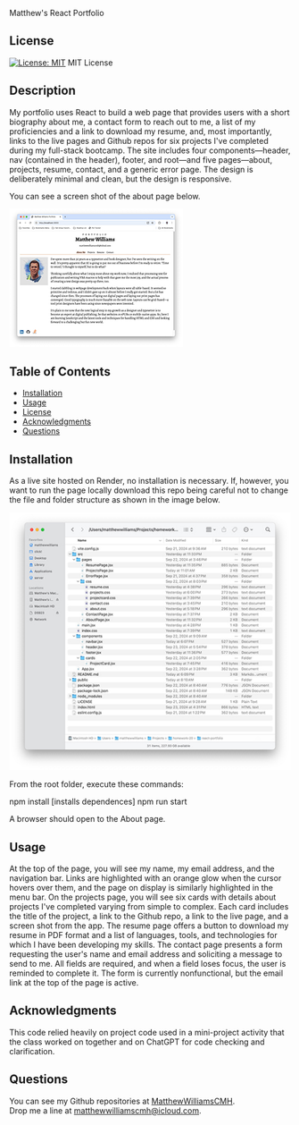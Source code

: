 Matthew's React Portfolio

## License
[![License: MIT](https://img.shields.io/badge/License-MIT-yellow.svg)](https://opensource.org/licenses/MIT)
MIT License

## Description 
My portfolio uses React to build a web page that provides users with a short biography about me, a contact form to reach out to me, a list of my proficiencies and a link to download my resume, and, most importantly, links to the live pages and Github repos for six projects I've completed during my full-stack bootcamp. The site includes four components—header, nav (contained in the header), footer, and root—and five pages—about, projects, resume, contact, and a generic error page. The design is deliberately minimal and clean, but the design is responsive.

You can see a screen shot of the about page below.

![image of the about page in the portfolio app](/public/matthewwilliamsportfolio.jpg)

## Table of Contents
- [Installation](#installation)
- [Usage](#usage)
- [License](#license)
- [Acknowledgments](#acknowledgments)
- [Questions](#questions)

## Installation
As a live site hosted on Render, no installation is necessary. If, however, you want to run the page locally download this repo being careful not to change the file and folder structure as shown in the image below.

![image of files and folders that comprise the portfolio app](/public/files-folders.jpg)

From the root folder, execute these commands:
  
  npm install [installs dependences]
  npm run start

A browser should open to the About page.

## Usage
At the top of the page, you will see my name, my email address, and the navigation bar. Links are highlighted with an orange glow when the cursor hovers over them, and the page on display is similarly highlighted in the menu bar. On the projects page, you will see six cards with details about projects I've completed varying from simple to complex. Each card includes the title of the project, a link to the Github repo, a link to the live page, and a screen shot from the app. The resume page offers a button to download my resume in PDF format and a list of languages, tools, and technologies for which I have been developing my skills. The contact page presents a form requesting the user's name and email address and soliciting a message to send to me. All fields are required, and when a field loses focus, the user is reminded to complete it. The form is currently nonfunctional, but the email link at the top of the page is active.

## Acknowledgments
This code relied heavily on project code used in a mini-project activity that the class worked on together and on ChatGPT for code checking and clarification.

## Questions
You can see my Github repositories at [MatthewWilliamsCMH](https://github.com/MatthewWilliamsCMH/).  
Drop me a line at [matthewwilliamscmh@icloud.com](mailto:matthewwilliamscmh@icloud.com).

